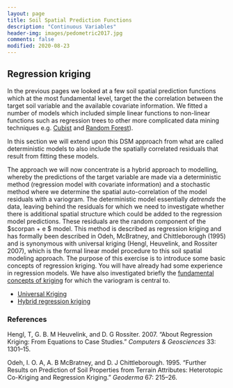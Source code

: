 ```yaml
---
layout: page
title: Soil Spatial Prediction Functions
description: "Continuous Variables"
header-img: images/pedometric2017.jpg
comments: false
modified: 2020-08-23    
---
```



## Regression kriging


In the previous pages we looked at a few soil spatial prediction
functions which at the most fundamental level, target the the
correlation between the target soil variable and the available covariate
information. We fitted a number of models which included simple linear
functions to non-linear functions such as regression trees to other more
complicated data mining techniques e.g. [Cubist]({{site.url}}/DSM_book/pages/dsm_cont/sspfs/cubist/) and [Random Forest]({{site.url}}/DSM_book/pages/dsm_cont/sspfs/rf/)).

In this section we will extend upon this DSM approach from what are
called deterministic models to also include the spatially correlated
residuals that result from fitting these models.

The approach we will now concentrate is a hybrid approach to modelling,
whereby the predictions of the target variable are made via a
deterministic method (regression model with covariate information) and a
stochastic method where we determine the spatial auto-correlation of the
model residuals with a variogram. The deterministic model essentially
*detrends* the data, leaving behind the residuals for which we need to
investigate whether there is additional spatial structure which could be
added to the regression model predictions. These residuals are the
random component of the $scorpan + e $ model. This method is described
as regression kriging and has formally been described in Odeh,
McBratney, and Chittleborough (1995) and is synonymous with universal
kriging (Hengl, Heuvelink, and Rossiter 2007), which is the formal
linear model procedure to this soil spatial modeling approach. The
purpose of this exercise is to introduce some basic concepts of
regression kriging. You will have already had some experience in
regression models. We have also investigated briefly the [fundamental concepts of kriging]({{site.url}}/DSM_book/pages/dsm_prep/processes/)
for which the variogram is central to.

-   [Universal Kriging]({{site.url}}/DSM_book/pages/dsm_cont/sspfs/RK/UK/)
-   [Hybrid regression kriging]({{site.url}}/DSM_book/pages/dsm_cont/sspfs/RK/UKH/)

### References

Hengl, T, G. B. M Heuvelink, and D. G Rossiter. 2007. “About Regression
Kriging: From Equations to Case Studies.” *Computers & Geosciences* 33:
1301–15.

Odeh, I. O. A, A. B McBratney, and D. J Chittleborough. 1995. “Further
Results on Prediction of Soil Properties from Terrain Attributes:
Heterotopic Co-Kriging and Regression Kriging.” *Geoderma* 67: 215–26.